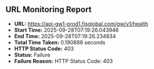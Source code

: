 ## URL Monitoring Report

- **URL:** https://api-gw1-prod1.fisglobal.com/gw/v1/health
- **Start Time:** 2025-09-28T07:19:26.043946
- **End Time:** 2025-09-28T07:19:26.234834
- **Total Time Taken:** 0.190888 seconds
- **HTTP Status Code:** 403
- **Status:** Failure
- **Failure Reason:** HTTP Status Code: 403
